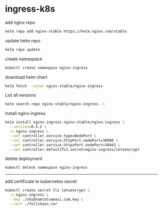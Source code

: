 # ingress-k8s

add nginx repo
```bash
helm repo add nginx-stable https://helm.nginx.com/stable
```

update helm repo
```bash
helm repo update
```

create namespace
```bash
kubectl create namespace nginx-ingress
```

download helm chart
```bash
helm fetch --untar nginx-stable/nginx-ingress
```

List all versions
```bash
helm search repo nginx-stable/nginx-ingress -l
```

install nginx-ingress
```bash
helm install nginx-ingress nginx-stable/nginx-ingress \
  --version=0.5.2 \
  -n nginx-ingress \
  --set controller.service.type=NodePort \
  --set controller.service.httpPort.nodePort=30080 \
  --set controller.service.httpsPort.nodePort=30443 \
  --set controller.defaultTLS.secret=nginx-ingress/letsencrypt
```

delete deployment
```bash
kubectl delete namespace nginx-ingress
```
---

add certificate to kubernetes secret
```bash
kubectl create secret tls letsencrypt \
  -n nginx-ingress \
  --key ./shubhamtatvamasi.com.key \
  --cert ./fullchain.cer
```


